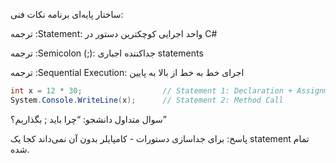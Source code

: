 ساختار پایه‌ای برنامه
نکات فنی:

ترجمه :Statement: واحد اجرایی کوچکترین دستور در C#


ترجمه :Semicolon (;): جداکننده اجباری statements


ترجمه :Sequential Execution: اجرای خط به خط از بالا به پایین
```csharp
int x = 12 * 30;                  // Statement 1: Declaration + Assignment + Expression
System.Console.WriteLine(x);      // Statement 2: Method Call
```
سوال متداول دانشجو: “چرا باید ; بگذاریم؟”

پاسخ: برای جداسازی دستورات - کامپایلر بدون آن نمی‌داند کجا یک statement تمام شده.
